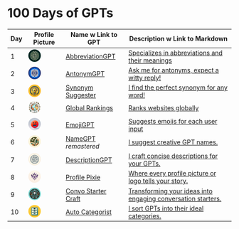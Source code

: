 # 100 Days of GPTs

| Day  | Profile Picture                                              | Name w Link to GPT                                           | Description w Link to Markdown                               |
| ---- | ------------------------------------------------------------ | ------------------------------------------------------------ | ------------------------------------------------------------ |
| 1    | <img style="border-radius:50%;width:28px;height:28px;" src="./assets/1/AbbreviationGPT_0129.png"> | [AbbreviationGPT](https://chat.openai.com/g/g-rtsSizas5-abbreviationgpt) | [Specializes in abbreviations and their meanings](./Day-1-AbbreviationGPT.md) |
| 2    | <img style="border-radius:50%;width:28px;height:28px;" src="./assets/2/AntonymGPT_0130.png"> | [AntonymGPT](https://chat.openai.com/g/g-NyfhqK9Ar-antonymgpt) | [Ask me for antonyms, expect a witty reply!](./Day-2-AntonymGPT.md) |
| 3    | <img style="border-radius:50%;width:28px;height:28px;" src="./assets/3/Synonym_Suggester_0131.png"> | [Synonym Suggester](https://chat.openai.com/g/g-xC0y77yRg-synonym-suggester) | [I find the perfect synonym for any word!](./Day-3-Synonym-Suggester.md) |
| 4    | <img style="border-radius:50%;width:28px;height:28px;" src="./assets/GlobalRankings.png"> | [Global Rankings](https://chat.openai.com/g/g-Far90gjfq-global-rankings) | [Ranks websites globally](./Day-4-Global-Rankings.md)        |
| 5    | <img style="border-radius:50%;width:28px;height:28px;" src="./assets/EmojiGPT.png"> | [EmojiGPT](https://chat.openai.com/g/g-rQfK252Z1-emojigpt)   | [Suggests emojis for each user input](./Day-5-EmojiGPT.md)   |
| 6    | <img style="border-radius:50%;width:28px;height:28px;" src="./assets/NameGPT.png"> | [NameGPT](https://chat.openai.com/g/g-e9wfbGudp-namegpt) *remastered* | [I suggest creative GPT names.](./Day-6-NameGPT.md)          |
| 7    | <img style="border-radius:50%;width:28px;height:28px;" src="./assets/DescriptionGPT.png"> | [DescriptionGPT](https://chat.openai.com/g/g-Fr8MyyfAO-descriptiongpt) | [I craft concise descriptions for your GPTs.](./Day-7-DescriptionGPT.md) |
| 8    | <img style="border-radius:50%;width:28px;height:28px;" src="./assets/Profile_Pixie_0129.png"> | [Profile Pixie](https://chat.openai.com/g/g-KQYn0ixBO-profile-pixie) | [Where every profile picture or logo tells your story.](./Day-8-Profile-Pixie.md) |
| 9    | <img style="border-radius:50%;width:28px;height:28px;" src="./assets/Convo_Starter_Craft.png"> | [Convo Starter Craft](https://chat.openai.com/g/g-vZzejC1Le-convo-starter-craft) | [Transforming your ideas into engaging conversation starters.](./Day-9-Convo-Starter-Craft.md) |
| 10   | <img style="border-radius:50%;width:28px;height:28px;" src="./assets/10/Auto_Categorist.png"> | [Auto Categorist](https://chat.openai.com/g/g-1RYgEMYnu-auto-categorist) | [I sort GPTs into their ideal categories.](./Day-10-Auto-Categorist.md) |
